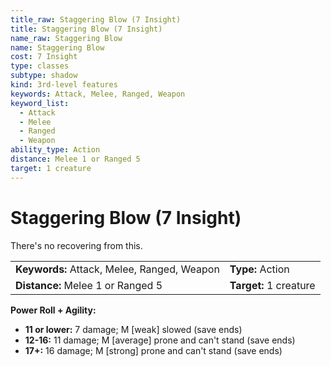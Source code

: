 ```yaml
---
title_raw: Staggering Blow (7 Insight)
title: Staggering Blow (7 Insight)
name_raw: Staggering Blow
name: Staggering Blow
cost: 7 Insight
type: classes
subtype: shadow
kind: 3rd-level features
keywords: Attack, Melee, Ranged, Weapon
keyword_list:
  - Attack
  - Melee
  - Ranged
  - Weapon
ability_type: Action
distance: Melee 1 or Ranged 5
target: 1 creature
---
```


# Staggering Blow (7 Insight)

There's no recovering from this.

|                                             |                        |
| :------------------------------------------ | :--------------------- |
| **Keywords:** Attack, Melee, Ranged, Weapon | **Type:** Action       |
| **Distance:** Melee 1 or Ranged 5           | **Target:** 1 creature |

**Power Roll + Agility:**

- **11 or lower:** 7 damage; M \[weak\] slowed (save ends)
- **12-16:** 11 damage; M \[average\] prone and can't stand (save ends)
- **17+:** 16 damage; M \[strong\] prone and can't stand (save ends)
